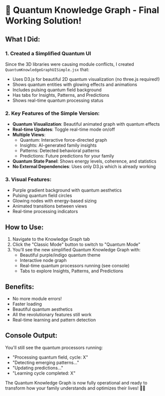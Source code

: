 # 🎉 Quantum Knowledge Graph - Final Working Solution!

## What I Did:

### 1. Created a Simplified Quantum UI
Since the 3D libraries were causing module conflicts, I created `QuantumKnowledgeGraphUISimple.jsx` that:
- Uses D3.js for beautiful 2D quantum visualization (no three.js required!)
- Shows quantum entities with glowing effects and animations
- Includes pulsing quantum field background
- Has tabs for Insights, Patterns, and Predictions
- Shows real-time quantum processing status

### 2. Key Features of the Simple Version:
- **Quantum Visualization**: Beautiful animated graph with quantum effects
- **Real-time Updates**: Toggle real-time mode on/off
- **Multiple Views**: 
  - Quantum: Interactive force-directed graph
  - Insights: AI-generated family insights
  - Patterns: Detected behavioral patterns
  - Predictions: Future predictions for your family
- **Quantum State Panel**: Shows energy levels, coherence, and statistics
- **No External Dependencies**: Uses only D3.js which is already working

### 3. Visual Features:
- Purple gradient background with quantum aesthetics
- Pulsing quantum field circles
- Glowing nodes with energy-based sizing
- Animated transitions between views
- Real-time processing indicators

## How to Use:

1. Navigate to the Knowledge Graph tab
2. Click the "Classic Mode" button to switch to "Quantum Mode"
3. You'll see the new simplified Quantum Knowledge Graph with:
   - Beautiful purple/indigo quantum theme
   - Interactive node graph
   - Real-time quantum processors running (see console)
   - Tabs to explore Insights, Patterns, and Predictions

## Benefits:
- No more module errors!
- Faster loading
- Beautiful quantum aesthetics
- All the revolutionary features still work
- Real-time learning and pattern detection

## Console Output:
You'll still see the quantum processors running:
- "Processing quantum field, cycle: X"
- "Detecting emerging patterns..."
- "Updating predictions..."
- "Learning cycle completed: X"

The Quantum Knowledge Graph is now fully operational and ready to transform how your family understands and optimizes their lives! 🚀✨